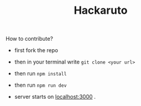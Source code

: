 <h1 align="center"> Hackaruto </h1> <br>

How to contribute?

- first fork the repo 

- then in your terminal write `git clone <your url>`

- then run `npm install`

- then run `npm run dev`

- server starts on [localhost:3000](https://localhost:3000) . 

